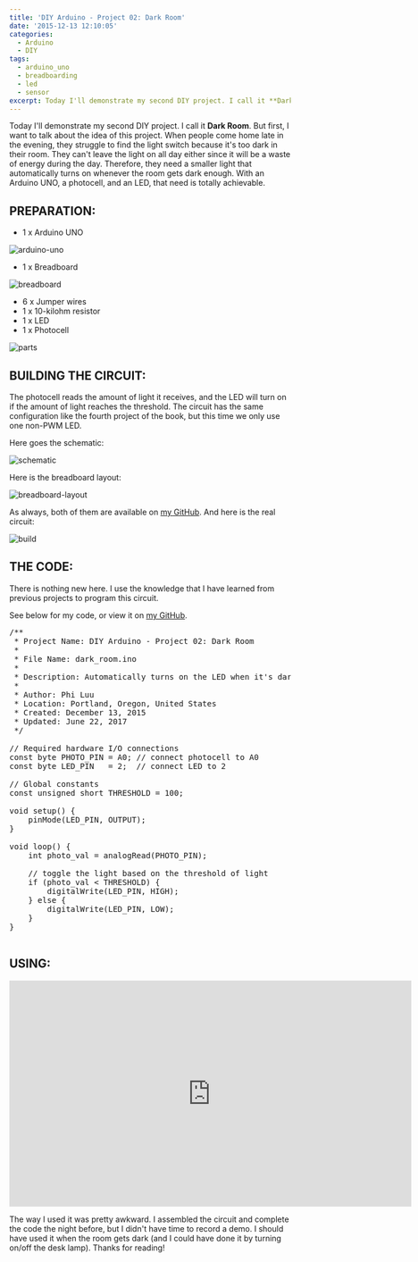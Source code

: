 ```yaml
---
title: 'DIY Arduino - Project 02: Dark Room'
date: '2015-12-13 12:10:05'
categories:
  - Arduino
  - DIY
tags:
  - arduino_uno
  - breadboarding
  - led
  - sensor
excerpt: Today I'll demonstrate my second DIY project. I call it **Dark Room**.
---
```


Today I'll demonstrate my second DIY project. I call it **Dark Room**. But first, I want to talk about the idea of this project. When people come home late in the evening, they struggle to find the light switch because it's too dark in their room. They can't leave the light on all day either since it will be a waste of energy during the day. Therefore, they need a smaller light that automatically turns on whenever the room gets dark enough. With an Arduino UNO, a photocell, and an LED, that need is totally achievable.

## **PREPARATION:**

- 1 x Arduino UNO

![arduino-uno](/images/arduino-uno.jpg)

- 1 x Breadboard

![breadboard](/images/breadboard.jpg)

- 6 x Jumper wires
- 1 x 10-kilohm resistor
- 1 x LED
- 1 x Photocell

![parts](/images/diy-arduino-project-02/parts.jpg)

## **BUILDING THE CIRCUIT:**

The photocell reads the amount of light it receives, and the LED will turn on if the amount of light reaches the threshold. The circuit has the same configuration like the fourth project of the book, but this time we only use one non-PWM LED.

Here goes the schematic:

![schematic](/images/diy-arduino-project-02/schematic.png)

Here is the breadboard layout:

![breadboard-layout](/images/diy-arduino-project-02/breadboard-layout.jpg)

As always, both of them are available on [my GitHub](https://github.com/philectron/pcb/tree/master/arduino_repo/dark_room). And here is the real circuit:

![build](/images/diy-arduino-project-02/build.jpg)

## **THE CODE:**

There is nothing new here. I use the knowledge that I have learned from previous projects to program this circuit.

See below for my code, or view it on [my GitHub](https://github.com/philectron/arduino/blob/master/dark_room/dark_room.ino).

<pre class="prettyprint c-html linenums:1">
/**
 * Project Name: DIY Arduino - Project 02: Dark Room
 *
 * File Name: dark_room.ino
 *
 * Description: Automatically turns on the LED when it's dark.
 *
 * Author: Phi Luu
 * Location: Portland, Oregon, United States
 * Created: December 13, 2015
 * Updated: June 22, 2017
 */

// Required hardware I/O connections
const byte PHOTO_PIN = A0; // connect photocell to A0
const byte LED_PIN   = 2;  // connect LED to 2

// Global constants
const unsigned short THRESHOLD = 100;

void setup() {
    pinMode(LED_PIN, OUTPUT);
}

void loop() {
    int photo_val = analogRead(PHOTO_PIN);

    // toggle the light based on the threshold of light
    if (photo_val < THRESHOLD) {
        digitalWrite(LED_PIN, HIGH);
    } else {
        digitalWrite(LED_PIN, LOW);
    }
}

</pre>

## **USING:**

<div class="embedded-video">
  <iframe width="720" height="405" src="https://www.youtube.com/embed/D3xIicfMc8k?list=PLt_UZum7NVtmFEVMdv4XH8TgXzJvzd78x" frameborder="0" allowfullscreen></iframe>
</div>

The way I used it was pretty awkward. I assembled the circuit and complete the code the night before, but I didn't have time to record a demo. I should have used it when the room gets dark (and I could have done it by turning on/off the desk lamp). Thanks for reading!
